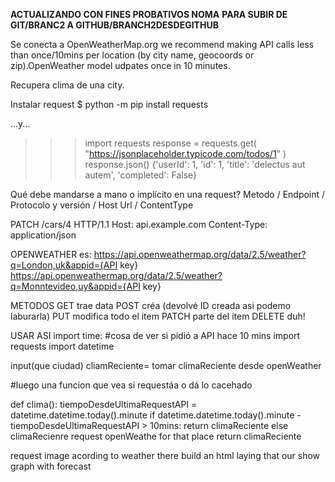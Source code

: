 **ACTUALIZANDO CON FINES PROBATIVOS NOMA**
**PARA SUBIR DE GIT/BRANC2 A GITHUB/BRANCH2DESDEGITHUB**

Se conecta a OpenWeatherMap.org
 we recommend making API calls less than once/10mins per location (by city name, geocoords or zip).OpenWeather model udpates once in 10 minutes.

Recupera clima de una city.

Instalar request
 $ python -m pip install requests

...y...

 >>> import requests
 >>> response = requests.get( "https://jsonplaceholder.typicode.com/todos/1" )
 >>> response.json()
     {'userId': 1, 'id': 1, 'title': 'delectus aut autem', 'completed': False}

Qué debe mandarse a mano o implícito en una request?
 Metodo / Endpoint / Protocolo y versión / Host Url / ContentType

  PATCH /cars/4 HTTP/1.1
  Host: api.example.com
  Content-Type: application/json

OPENWEATHER es:
 https://api.openweathermap.org/data/2.5/weather?q=London,uk&appid={API key}
 https://api.openweathermap.org/data/2.5/weather?q=Monntevideo,uy&appid={API key}

METODOS
 GET trae data
 POST créa (devolvé ID creada asi podemo laburarla)
 PUT modifica todo el item
 PATCH parte del item
 DELETE duh!


USAR ASI
 import time: #cosa de ver si pidió a API hace 10 mins
 import requests
 import datetime

 input(que ciudad)
 cliamReciente= tomar climaReciente desde openWeather

 #luego una funcion que vea si requestáa o dá lo cacehado

 def clima():
   tiempoDesdeUltimaRequestAPI = datetime.datetime.today().minute
   if datetime.datetime.today().minute - tiempoDesdeUltimaRequestAPI > 10mins:
     return climaReciente
   else 
     climaRecienre request openWeathe for that place
     return climaReciente

 request image acording to weather there
 build an html laying that our
 show graph with forecast
